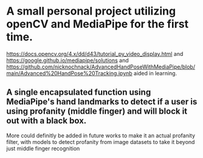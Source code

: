 # A small personal project utilizing openCV and MediaPipe for the first time.
https://docs.opencv.org/4.x/dd/d43/tutorial_py_video_display.html and https://google.github.io/mediapipe/solutions and https://github.com/nicknochnack/AdvancedHandPoseWithMediaPipe/blob/main/Advanced%20HandPose%20Tracking.ipynb aided in learning.

## A single encapsulated function using MediaPipe's hand landmarks to detect if a user is using profanity (middle finger) and will block it out with a black box. 
More could definitly be added in future works to make it an actual profanity filter, with models to detect profanity from image datasets to take it beyond just middle finger recognition
